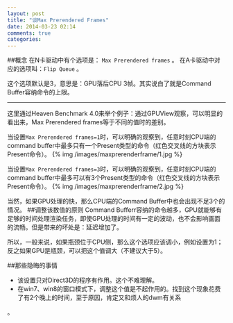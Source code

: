 ```yaml
---
layout: post
title: "谈Max Prerendered Frames"
date: 2014-03-23 02:14
comments: true
categories: 
---
```


##概念
在N卡驱动中有个选项是： ```Max Prerendered frames``` 。
在A卡驱动中对应的选项叫：```Flip Queue``` 。

这个选项默认是3，意思是：GPU落后CPU 3帧。其实说白了就是Command Buffer容纳命令的上限。


----------
<!-- more -->

这里通过Heaven Benchmark 4.0来举个例子：通过GPUView观察，可以明显的看出来，Max Prerendered frames等于不同的值时的差别。

当设置```Max Prerendered frames=1```时，可以明确的观察到，任意时刻CPU端的command buffer中最多只有一个Present类型的命令（红色交叉线的方块表示Present命令）。
 {% img /images/maxprerenderframe/1.jpg %}
 

当设置```Max Prerendered frames=3```时，可以明确的观察到，任意时刻CPU端的command buffer中最多可以有3个Present类型的命令（红色交叉线的方块表示Present命令）。
 {% img /images/maxprerenderframe/2.jpg %}
 

当然，如果GPU处理的快，那么CPU端的Command Buffer中也会出现不足3个的情况。
##调整该数值的原则
Command Bufferr容纳的命令越多，GPU就能够有足够的时间处理渲染任务，即使GPU处理的时间有一定的波动，也不会影响画面的流畅。但是带来的坏处是：延迟增加了。

所以，一般来说，如果瓶颈位于CPU侧，那么这个选项应该调小，例如设置为1；反之如果GPU是瓶颈，可以把这个值调大（不建议大于5）。

##那些隐晦的事情

 - 该设置只对Direct3D的程序有作用。这个不难理解。
 - 在win7、win8的窗口模式下，调整这个值是不起作用的。找到这个现象花费了有2个晚上的时间，至于原因，肯定又和烦人的dwm有关系

。

